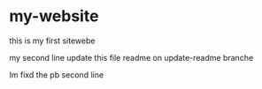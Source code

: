 # my-website
this is my first sitewebe


my second line
update this file readme on update-readme branche 

Im fixd the pb
second line
